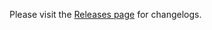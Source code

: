 Please visit the [Releases page](https://github.com/jest-community/jest-watch-toggle-coverage/releases) for changelogs.
